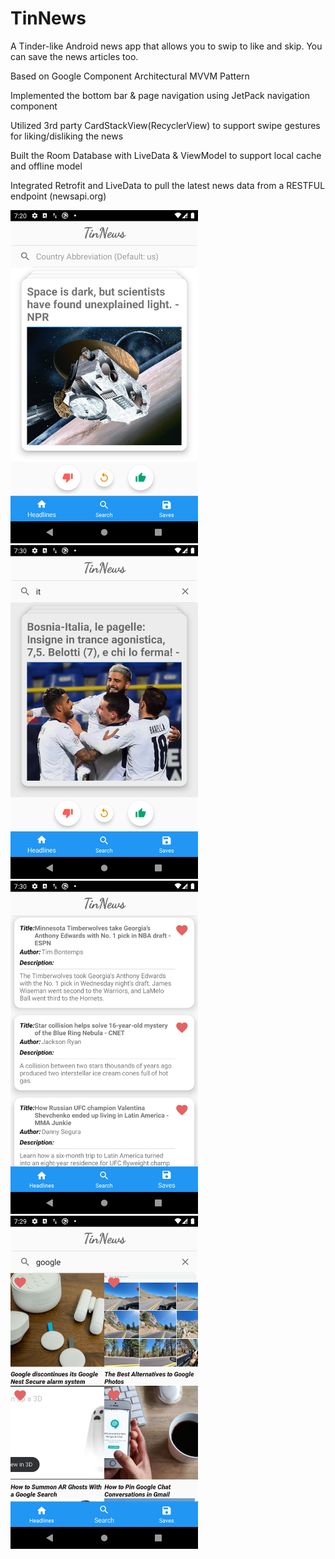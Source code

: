 # TinNews
A Tinder-like Android news app that allows you to swip to like and skip. You can save the news articles too.

Based on Google Component Architectural MVVM Pattern

Implemented the bottom bar & page navigation using JetPack navigation component 

Utilized 3rd party CardStackView(RecyclerView) to support swipe gestures for liking/disliking the news

Built the Room Database with LiveData & ViewModel to support local cache and offline model

Integrated Retrofit and LiveData to pull the latest news data from a RESTFUL endpoint  (newsapi.org)  

<img src ="images/HomePage.png" width="300"> <img src ="images/ItalyHomePage.png" width="300"> <img src ="images/SavePage.png" width="300"> <img src ="images/SearchPage.png" width="300">
